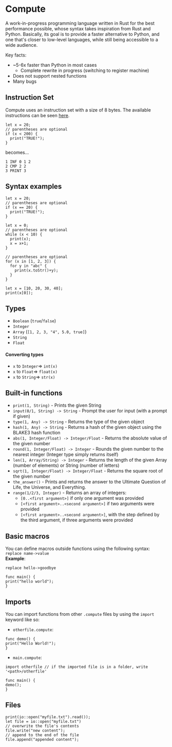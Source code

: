 # Compute
A work-in-progress programming language written in Rust for the best performance possible, whose syntax takes inspiration from Rust and Python. Basically, its goal is to provide a faster alternative to Python, and one that's closer to low-level languages, while still being accessible to a wide audience.

Key facts:
- ~5-6x faster than Python in most cases
  - Complete rewrite in progress (switching to register machine)
- Does not support nested functions
- Many bugs

## Instruction Set

Compute uses an instruction set with a size of 8 bytes.
The available instructions can be seen [here](src/main.rs).

```
let x = 20;
// parentheses are optional
if (x < 200) {
  print("TRUE!");
}
```

becomes...

```
1 INF 0 1 2
2 CMP 2 2
3 PRINT 3
```

## Syntax examples
```
let x = 20;
// parentheses are optional
if (x == 20) {
  print("TRUE!");
}
```
```
let x = 0;
// parentheses are optional
while (x < 10) {
  print(x);
  x = x+1;
}
```
```
// parentheses are optional
for (x in [1, 2, 3]) {
  for y in "abc" {
    print(x.toStr()+y);
  }
}
```
```
let x = [10, 20, 30, 40];
print(x[0]);
```

## Types
- `Boolean` (`true`/`false`)
- `Integer`
- `Array` (`[1, 2, 3, "4", 5.0, true]`)
- `String`
- `Float`
#### Converting types
- `x` to `Integer`=> `int(x)`
- `x` to `Float`=> `float(x)`
- `x` to `String`=> `str(x)`

## Built-in functions
- `print(1, String)` - Prints the given String
- `input(0/1, String) -> String` - Prompt the user for input (with a prompt if given)
- `type(1, Any) -> String` - Returns the type of the given object
- `hash(1, Any) -> String` - Returns a hash of the given object using the BLAKE3 hash function
- `abs(1, Integer/Float) -> Integer/Float` - Returns the absolute value of the given number
- `round(1, Integer/Float) -> Integer` - Rounds the given number to the nearest integer (Integer type simply returns itself)
- `len(1, Array/String) -> Integer` - Returns the length of the given Array (number of elements) or String (number of letters)
- `sqrt(1, Integer/Float) -> Integer/Float` - Returns the square root of the given number
- `the_answer()` - Prints and returns the answer to the Ultimate Question of Life, the Universe, and Everything.
- `range(1/2/3, Integer)` - Returns an array of integers:
  - `[0..<first argument>]` if only one argument was provided
  - `[<first argument>..<second argument>]` if two arguments were provided
  - `[<first argument>..<second argument>]`, with the step defined by the third argument, if three arguments were provided

## Basic macros
You can define macros outside functions using the following syntax:
`replace name->value`\
**Example**:
```
replace hello->goodbye

func main() {
print("hello world");
}
```

## Imports
You can import functions from other `.compute` files by using the `import` keyword like so:
- `otherfile.compute`:
```
func demo() {
print("Hello World!");
}
```
- `main.compute`:
```
import otherfile // if the imported file is in a folder, write '<path>/otherfile'

func main() {
demo();
}
```

## Files
```
print(io::open("myfile.txt").read());
let file = io::open("myfile.txt")
// overwrite the file's contents
file.write("new content");
// append to the end of the file
file.append("appended content");

```
